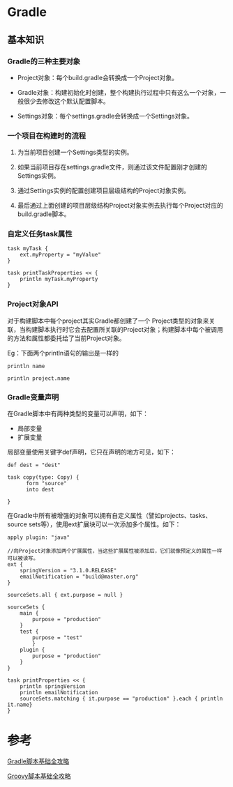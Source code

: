 # Gradle

## 基本知识

### Gradle的三种主要对象

- Project对象：每个build.gradle会转换成一个Project对象。

- Gradle对象：构建初始化时创建，整个构建执行过程中只有这么一个对象，一般很少去修改这个默认配置脚本。

- Settings对象：每个settings.gradle会转换成一个Settings对象。

### 一个项目在构建时的流程
1. 为当前项目创建一个Settings类型的实例。

2. 如果当前项目存在settings.gradle文件，则通过该文件配置刚才创建的Settings实例。

3. 通过Settings实例的配置创建项目层级结构的Project对象实例。

4. 最后通过上面创建的项目层级结构Project对象实例去执行每个Project对应的build.gradle脚本。

### 自定义任务task属性

```
task myTask {
    ext.myProperty = "myValue"
}

task printTaskProperties << {
    println myTask.myProperty
}
```

### Project对象API

对于构建脚本中每个project其实Gradle都创建了一个 Project类型的对象来关联，当构建脚本执行时它会去配置所关联的Project对象；构建脚本中每个被调用的方法和属性都委托给了当前Project对象。

Eg：下面两个println语句的输出是一样的

```
println name

println project.name
```

### Gradle变量声明

在Gradle脚本中有两种类型的变量可以声明，如下：

- 局部变量
- 扩展变量

局部变量使用关键字def声明，它只在声明的地方可见，如下：

```
def dest = "dest"

task copy(type: Copy) {
      form "source"
      into dest

}
```

在Gradle中所有被增强的对象可以拥有自定义属性（譬如projects、tasks、source sets等），使用ext扩展块可以一次添加多个属性。如下：

```
apply plugin: "java"

//向Project对象添加两个扩展属性，当这些扩展属性被添加后，它们就像预定义的属性一样可以被读写。
ext {
    springVersion = "3.1.0.RELEASE"
    emailNotification = "build@master.org"
}

sourceSets.all { ext.purpose = null }

sourceSets {
    main {
        purpose = "production"
    }
    test {
        purpose = "test"
        }
    plugin {
        purpose = "production"
    }
}

task printProperties << {
    println springVersion
    println emailNotification
    sourceSets.matching { it.purpose == "production" }.each { println it.name}
} 
```

# 参考
[Gradle脚本基础全攻略](https://blog.csdn.net/yanbober/article/details/49314255)

[Groovy脚本基础全攻略](https://blog.csdn.net/yanbober/article/details/49047515)


